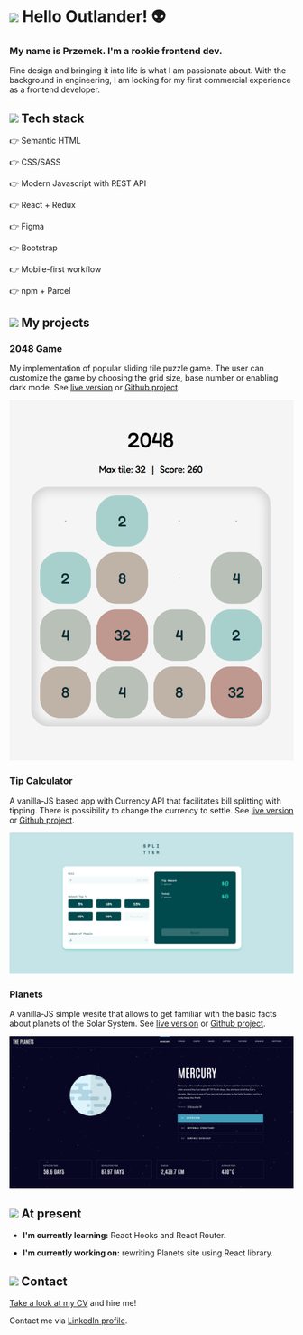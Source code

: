 # <img src="https://media.giphy.com/media/hvRJCLFzcasrR4ia7z/giphy.gif" width="40px"> Hello Outlander! 👽

### **My name is Przemek. I'm a rookie frontend dev.**

Fine design and bringing it into life is what I am passionate about. With the background in engineering, I am looking for my first commercial experience as a frontend developer.

## <img src="https://cdn-icons.flaticon.com/png/512/2963/premium/2963833.png?token=exp=1648728666~hmac=b6c4397273094e92579a704d78743c89" width="25px"> Tech stack

👉 Semantic HTML

👉 CSS/SASS

👉 Modern Javascript with REST API

👉 React + Redux

👉 Figma

👉 Bootstrap

👉 Mobile-first workflow

👉 npm + Parcel


## <img src="https://cdn-icons-png.flaticon.com/512/2285/2285485.png" width="25px"> My projects

### **2048 Game**


My implementation of popular sliding tile puzzle game. The user can customize the game by choosing the grid size, base number or enabling dark mode. See [live version](https://przem-przem.github.io/2048/) or [Github project](https://github.com/przem-przem/2048).

![2048 game gameboard](/docs/2048.png)

### **Tip Calculator**

A vanilla-JS based app with Currency API that facilitates bill splitting with tipping. There is possibility to change the currency to settle. See [live version](https://przem-przem.github.io/Tip-calculator/) or [Github project](https://github.com/przem-przem/Tip-calculator).

![tip calculator app layout](/docs/tip-calculator.png)


### **Planets**

A vanilla-JS simple wesite that allows to get familiar with the basic facts about planets of the Solar System. See [live version](https://przem-przem.github.io/planets/) or [Github project](https://github.com/przem-przem/planets).


![planets site layout](/docs/planets.png)

## <img src="https://cdn-icons-png.flaticon.com/512/591/591855.png" width="25px"> At present

- **I'm currently learning:** React Hooks and React Router.

- **I'm currently working on:** rewriting Planets site using React library.


## <img src="https://cdn-icons-png.flaticon.com/512/386/386605.png" width="25px"> Contact

[Take a look at my CV](https://drive.google.com/file/d/1O1prtm_4ybcP9EanJJZAb4ofeLIEsUeE/view?usp=sharing) and hire me!

Contact me via [LinkedIn profile](https://www.linkedin.com/in/przem-przem/).
